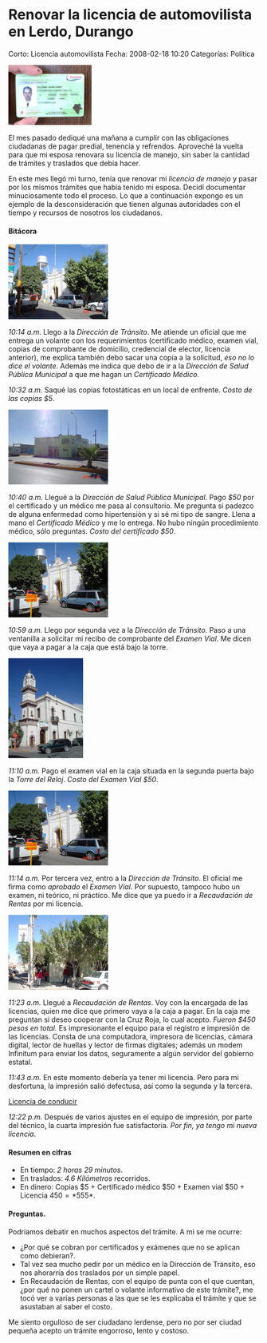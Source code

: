Renovar la licencia de automovilista en Lerdo, Durango
======================================================

Corto: Licencia automovilista
Fecha: 2008-02-18 10:20
Categorías: Política

![Licencia de conducir](licencia-automovilista/00-licencia-de-automovilista-small.jpg)

El mes pasado dediqué una mañana a cumplir con las obligaciones ciudadanas de pagar predial, tenencia y refrendos. Aproveché la vuelta para que mi esposa renovara su licencia de manejo, sin saber la cantidad de trámites y traslados que debía hacer.

En este mes llegó mi turno, tenía que renovar mi *licencia de manejo* y pasar por los mismos trámites que había tenido mi esposa. Decidí documentar minuciosamente todo el proceso. Lo que a continuación expongo es un ejemplo de la desconsideración que tienen algunas autoridades con el tiempo y recursos de nosotros los ciudadanos.

<!-- break -->

#### Bitácora

![Dirección de Tránsito de Lerdo](licencia-automovilista/01-direccion-transito-lerdo-durango-small.jpg)

*10:14 a.m.* Llego a la *Dirección de Tránsito*. Me atiende un oficial que me entrega un volante con los requerimientos (certificado médico, examen vial, copias de comprobante de domicilio, credencial de elector, licencia anterior), me explica también debo sacar una copia a la solicitud, _eso no lo dice el volante_. Además me indica que debo de ir a la *Dirección de Salud Pública Municipal* a que me hagan un *Certificado Médico*.

*10:32 a.m.* Saqué las copias fotostáticas en un local de enfrente. *Costo de las copias $5*.

![Dirección de Salud Pública Municipal de Lerdo](licencia-automovilista/02-direccion-salud-publica-municipal-lerdo-durango-small.jpg)

*10:40 a.m.* Llegué a la *Dirección de Salud Pública Municipal*. Pago *$50* por el certificado y un médico me pasa al consultorio. Me pregunta si padezco de alguna enfermedad como hipertensión y si sé mi tipo de sangre. Llena a mano el *Certificado Médico* y me lo entrega. No hubo ningún procedimiento médico, sólo preguntas. *Costo del certificado $50*.

![Dirección de Tránsito de Lerdo](licencia-automovilista/03-direccion-transito-lerdo-durango-small.jpg)

*10:59 a.m.* Llego por segunda vez a la *Dirección de Tránsito*. Paso a una ventanilla a solicitar mi recibo de comprobante del *Examen Vial*. Me dicen que vaya a pagar a la caja que está bajo la torre.

![Torre del Reloj de Lerdo](licencia-automovilista/04-torre-del-reloj-lerdo-durango-small.jpg)

*11:10 a.m.* Pago el examen vial en la caja situada en la segunda puerta bajo la *Torre del Reloj*. *Costo del Examen Vial $50*.

![Dirección de Tránsito de Lerdo](licencia-automovilista/03-direccion-transito-lerdo-durango-small.jpg)

*11:14 a.m.* Por tercera vez, entro a la *Dirección de Tránsito*. El oficial me firma como *aprobado* el *Examen Vial*. Por supuesto, tampoco hubo un examen, ni teórico, ni práctico. Me dice que ya puedo ir a *Recaudación de Rentas* por mi licencia.

![Recaudación de Rentas en Lerdo](licencia-automovilista/05-recaudacion-de-rentas-lerdo-durango-small.jpg)

*11:23 a.m.* Llegué a *Recaudación de Rentas*. Voy con la encargada de las licencias, quien me dice que primero vaya a la caja a pagar. En la caja me preguntan si deseo cooperar con la Cruz Roja, lo cual acepto. *Fueron $450 pesos en total.* Es impresionante el equipo para el registro e impresión de las licencias. Consta de una computadora, impresora de licencias, cámara digital, lector de huellas y lector de firmas digitales; además un modem Infinitum para enviar los datos, seguramente a algún servidor del gobierno estatal.

*11:43 a.m.* En este momento debería ya tener mi licencia. Pero para mi desfortuna, la impresión salió defectusa, así como la segunda y la tercera.

[Licencia de conducir](licencia-automovilista/00-licencia-de-automovilista-small.jpg)

*12:22 p.m.* Después de varios ajustes en el equipo de impresión, por parte del técnico, la cuarta impresión fue satisfactoria. *Por fin, ya tengo mi nueva licencia*.

#### Resumen en cifras

* En tiempo: *2 horas 29 minutos*.
* En traslados: *4.6 Kilómetros* recorridos.
* En dinero: Copias $5 + Certificado médico $50 + Examen vial $50 + Licencia $450 = *$555*.

#### Preguntas.

Podríamos debatir en muchos aspectos del trámite. A mi se me ocurre:

* ¿Por qué se cobran por certificados y exámenes que no se aplican como debieran?.
* Tal vez sea mucho pedir por un médico en la Dirección de Tránsito, eso nos ahorarría dos traslados por un simple papel.
* En Recaudación de Rentas, con el equipo de punta con el que cuentan, ¿por qué no ponen un cartel o volante informativo de este trámite?, me tocó ver a varias personas a las que se les explicaba el trámite y que se asustaban al saber el costo.

Me siento orgulloso de ser ciudadano lerdense, pero no por ser ciudad pequeña acepto un trámite engorroso, lento y costoso.
